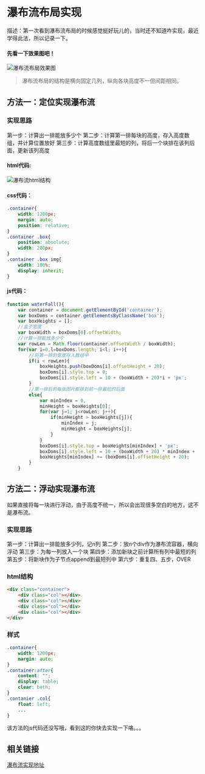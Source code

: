 # 瀑布流布局实现

描述：第一次看到瀑布流布局的时候感觉挺好玩儿的，当时还不知道咋实现，最近学得此法，所以记录一下。



#### 先看一下效果图吧！
![瀑布流布局效果图](http://ojwrejtvt.bkt.clouddn.com/17-7-6/69603188.jpg)

> 瀑布流布局的结构是横向固定几列，纵向各块高度不一但间距相同。

## 方法一：定位实现瀑布流
### 实现思路
第一步：计算出一排能放多少个
第二步：计算第一排每块的高度，存入高度数组，并计算位置放好
第三步：计算高度数组里最短的列，将后一个块排在该列后面，更新该列高度
#### html代码:
![瀑布流html结构](http://ojwrejtvt.bkt.clouddn.com/17-7-6/3660728.jpg)
#### css代码：
```css
.container{
	width: 1200px;
	margin: auto;
	position: relative;
}
.container .box{
	position: absolute;
	width: 280px;
}
.container .box img{
	width: 100%;
	display: inherit;
}
```
#### js代码：
```js
function waterFall(){
	var container = document.getElementById('container');
	var boxDoms = container.getElementsByClassName('box');
	var boxHeights = [];
	//盒子宽度
	var boxWidth = boxDoms[0].offsetWidth;
	//计算一排能放多少个
	var rowLen = Math.floor(container.offsetWidth / boxWidth);
	for(var i=0,l=boxDoms.length; i<l; i++){
		//将第一排的宽度存入数组中
		if(i < rowLen){
			boxHeights.push(boxDoms[i].offsetHeight + 20);
			boxDoms[i].style.top = 0;
			boxDoms[i].style.left = 10 + (boxWidth + 20)*i + 'px';
		}
		//第一排后的每张图片都排到前一排最短的后面
		else{
			var minIndex = 0,
			minHeight = boxHeights[0];
			for(var j=1; j<rowLen; j++){
				if(minHeight > boxHeights[j]){
					minIndex = j;
					minHeight = boxHeights[j];
				}
			}
			boxDoms[i].style.top = boxHeights[minIndex] + 'px';
			boxDoms[i].style.left = 10 + (boxWidth + 20) * minIndex + 'px';
			boxHeights[minIndex] += (boxDoms[i].offsetHeight + 20);
		}
	}
```
## 方法二：浮动实现瀑布流
如果直接将每一块进行浮动，由于高度不统一，所以会出现很多空白的地方，这不是瀑布流。
### 实现思路
第一步：计算出一排能放多少列，记n列
第二步：放n个div作为瀑布流容器，横向浮动
第三步：为每一列放入一个块
第四步：添加新块之前计算所有列中最短的列
第五步：将新块作为子节点append到最短列中
第六步：重复四、五步，OVER
### html结构
```html
<div class="container">
	<div class="col"></div>
	<div class="col"></div>
	<div class="col"></div>
	<div class="col"></div>
</div>
```
### 样式
```css
.container{
	width: 1200px;
	margin: auto;
}
.container:after{
	content: "";
	display: table;
	clear: both;
}
.contanier .col{
	float: left;
	...
}
```
该方法的js代码还没写哦，看到这的你快去实现一下咯。。。
## 相关链接
[瀑布流实现地址](https://github.com/huyuangang/person/blob/master/%E6%95%88%E6%9E%9C%E5%AE%9E%E7%8E%B0/%E7%80%91%E5%B8%83%E6%B5%81%E5%B8%83%E5%B1%80.html "瀑布流实现地址")